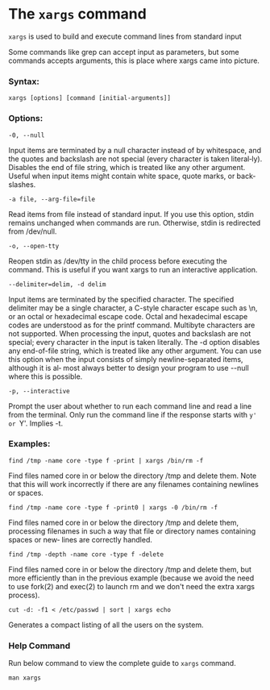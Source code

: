 # The `xargs` command

`xargs` is used to build and execute command lines from standard input

Some commands like grep can accept input as parameters, but some commands accepts arguments, this is place where xargs came into picture.
### Syntax:

```
xargs [options] [command [initial-arguments]]
```

### Options: 

```
-0, --null
```

Input  items  are terminated by a null character instead of by whitespace, and the quotes and backslash are not special (every character is taken literal‐ly).  Disables the end of file string, which is treated like any other argument.  Useful when input items might contain white space, quote marks, or back‐slashes. 


```
-a file, --arg-file=file
```

Read  items  from  file instead of standard input.  If you use this option, stdin remains unchanged when commands are run.  Otherwise, stdin is redirected
from /dev/null.


```
-o, --open-tty
```

Reopen stdin as /dev/tty in the child process before executing the command.  This is useful if you want xargs to run an interactive application.


```
--delimiter=delim, -d delim
```

Input items are terminated by the specified character.  The specified delimiter may be a single character, a C-style character escape such as  \n,  or  an
octal  or hexadecimal escape code.  Octal and hexadecimal escape codes are understood as for the printf command.   Multibyte characters are not supported.
When processing the input, quotes and backslash are not special; every character in the input is taken literally.  The -d option disables any  end-of-file
string,  which  is treated like any other argument.  You can use this option when the input consists of simply newline-separated items, although it is al‐
most always better to design your program to use --null where this is possible.

```
-p, --interactive
```

Prompt  the  user  about whether to run each command line and read a line from the terminal.  Only run the command line if the response starts with `y' or
`Y'.  Implies -t.


### Examples:


 ```
 find /tmp -name core -type f -print | xargs /bin/rm -f
 ```
Find files named core in or below the directory /tmp and delete them.  Note that this will work incorrectly if there are any  filenames  containing  newlines  or
spaces.


```
find /tmp -name core -type f -print0 | xargs -0 /bin/rm -f
```
Find  files  named core in or below the directory /tmp and delete them, processing filenames in such a way that file or directory names containing spaces or new‐
lines are correctly handled.


```
find /tmp -depth -name core -type f -delete
```

Find files named core in or below the directory /tmp and delete them, but more efficiently than in the previous example (because we avoid the need to use fork(2)
and exec(2) to launch rm and we don't need the extra xargs process).


```
cut -d: -f1 < /etc/passwd | sort | xargs echo
```

Generates a compact listing of all the users on the system.


### Help Command
Run below command to view the complete guide to `xargs` command.
```
man xargs
```